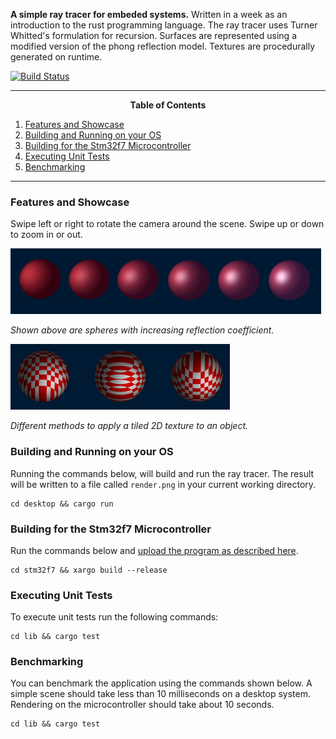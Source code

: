 __A simple ray tracer for embeded systems.__ Written in a week as an
introduction to the rust programming language. The ray tracer uses Turner
Whitted's formulation for recursion. Surfaces are represented using a modified
version of the phong reflection model. Textures are procedurally generated on
runtime.

[![Build Status](https://travis-ci.org/Rust-Mikrocontroller-Praktikum-2017/raytracer.svg?branch=master)](https://travis-ci.org/Rust-Mikrocontroller-Praktikum-2017/raytracer)


---
<p align=center><strong>Table of Contents</strong></p>

1. [Features and Showcase](#showcase)
2. [Building and Running on your OS](#building-and-running-on-your-os)
3. [Building for the Stm32f7 Microcontroller](#building-for-the-stm32f7-microcontroller)
4. [Executing Unit Tests](#executing-unit-tests)
5. [Benchmarking](#benchmarking)

---

### Features and Showcase

Swipe left or right to rotate the camera around the scene. Swipe up or down to
zoom in or out.

![increasing reflectivity](./showcase/increasing_reflectivity.png)

_Shown above are spheres with increasing reflection coefficient._

![different texture mappings](./showcase/texture_mappings.png)

_Different methods to apply a tiled 2D texture to an object._

### Building and Running on your OS

Running the commands below, will build and run the ray tracer. The result will
be written to a file called `render.png` in your current working directory.

```
cd desktop && cargo run
```

### Building for the Stm32f7 Microcontroller

Run the commands below and [upload the program as described here](https://github.com/embed-rs/stm32f7-discovery/blob/master/README.md).

```
cd stm32f7 && xargo build --release
```

### Executing Unit Tests

To execute unit tests run the following commands:

```
cd lib && cargo test
```

### Benchmarking

You can benchmark the application using the commands shown below. A simple
scene should take less than 10 milliseconds on a desktop system. Rendering
on the microcontroller should take about 10 seconds.

```
cd lib && cargo test
```
